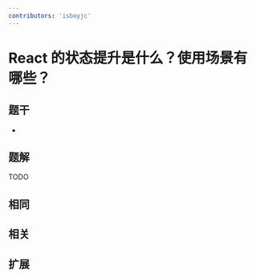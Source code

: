 ```yaml
---
contributors: 'isboyjc'
---
```


# React 的状态提升是什么？使用场景有哪些？


## 题干

- 



## 题解

<!-- ::: details 点我查看题解 -->

  TODO

<!-- ::: -->



## 相同


## 相关


## 扩展

